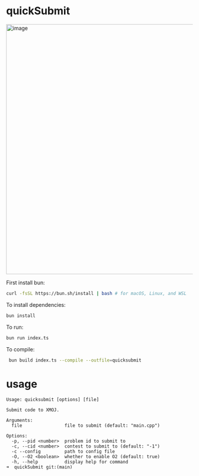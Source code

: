 # quickSubmit
<img width="674" alt="image" src="https://github.com/boomzero/quicksubmit/assets/85378277/8aaa4e99-60fc-4200-be19-f66b09044102">



First install bun:
```bash
curl -fsSL https://bun.sh/install | bash # for macOS, Linux, and WSL
```

To install dependencies:

```bash
bun install
```

To run:

```bash
bun run index.ts
```
To compile:

```bash
 bun build index.ts --compile --outfile=quicksubmit
```
# usage
```
Usage: quicksubmit [options] [file]

Submit code to XMOJ.

Arguments:
  file                file to submit (default: "main.cpp")

Options:
  -p, --pid <number>  problem id to submit to
  -c, --cid <number>  contest to submit to (default: "-1")
  -c --config         path to config file
  -O, --O2 <boolean>  whether to enable O2 (default: true)
  -h, --help          display help for command
➜  quickSubmit git:(main) 
```
